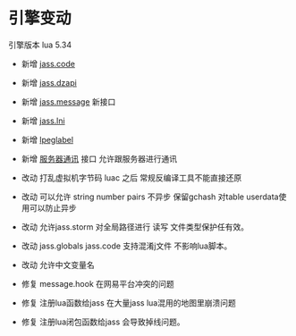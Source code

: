 # 引擎变动 

引擎版本 lua 5.34

* 新增 [jass.code](/Lua/jass交互.md)
* 新增 [jass.dzapi](/Lua/dzapi.md)
* 新增 [jass.message](/Lua/message) 新接口
* 新增 [jass.lni](https://github.com/actboy168/lni)
* 新增 [lpeglabel](https://github.com/sqmedeiros/lpeglabel)
* 新增 [服务器通讯](/Lua/服务器交互.md) 接口 允许跟服务器进行通讯

* 改动 打乱虚拟机字节码 luac 之后 常规反编译工具不能直接还原
* 改动 可以允许 string  number pairs 不异步 保留gchash 对table userdata使用可以防止异步
* 改动 允许jass.storm 对全局路径进行 读写 文件类型保护任有效。
* 改动 jass.globals  jass.code 支持混淆j文件 不影响lua脚本。
* 改动 允许中文变量名 

* 修复 message.hook 在网易平台冲突的问题
* 修复 注册lua函数给jass 在大量jass lua混用的地图里崩溃问题
* 修复 注册lua闭包函数给jass 会导致掉线问题。
